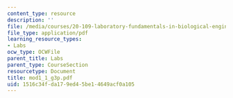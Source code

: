 ```yaml
---
content_type: resource
description: ''
file: /media/courses/20-109-laboratory-fundamentals-in-biological-engineering-fall-2007/1516c34fda179ed45be14649acf0a105_mod1_1_g3p.pdf
file_type: application/pdf
learning_resource_types:
- Labs
ocw_type: OCWFile
parent_title: Labs
parent_type: CourseSection
resourcetype: Document
title: mod1_1_g3p.pdf
uid: 1516c34f-da17-9ed4-5be1-4649acf0a105
---
```


